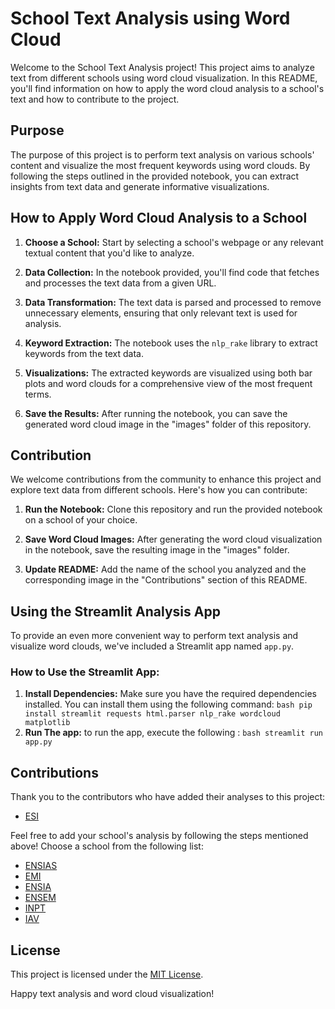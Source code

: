 # School Text Analysis using Word Cloud

Welcome to the School Text Analysis project! This project aims to analyze text from different schools using word cloud visualization. In this README, you'll find information on how to apply the word cloud analysis to a school's text and how to contribute to the project.

## Purpose

The purpose of this project is to perform text analysis on various schools' content and visualize the most frequent keywords using word clouds. By following the steps outlined in the provided notebook, you can extract insights from text data and generate informative visualizations.

## How to Apply Word Cloud Analysis to a School

1. **Choose a School:** Start by selecting a school's webpage or any relevant textual content that you'd like to analyze.

2. **Data Collection:** In the notebook provided, you'll find code that fetches and processes the text data from a given URL.

3. **Data Transformation:** The text data is parsed and processed to remove unnecessary elements, ensuring that only relevant text is used for analysis.

4. **Keyword Extraction:** The notebook uses the `nlp_rake` library to extract keywords from the text data.

5. **Visualizations:** The extracted keywords are visualized using both bar plots and word clouds for a comprehensive view of the most frequent terms.

6. **Save the Results:** After running the notebook, you can save the generated word cloud image in the "images" folder of this repository.

## Contribution

We welcome contributions from the community to enhance this project and explore text data from different schools. Here's how you can contribute:

1. **Run the Notebook:** Clone this repository and run the provided notebook on a school of your choice.

2. **Save Word Cloud Images:** After generating the word cloud visualization in the notebook, save the resulting image in the "images" folder.

3. **Update README:** Add the name of the school you analyzed and the corresponding image in the "Contributions" section of this README.

## Using the Streamlit Analysis App

To provide an even more convenient way to perform text analysis and visualize word clouds, we've included a Streamlit app named `app.py`.

### How to Use the Streamlit App:

1. **Install Dependencies:** Make sure you have the required dependencies installed. You can install them using the following command:
   ``bash
   pip install streamlit requests html.parser nlp_rake wordcloud matplotlib
``
2. **Run The app:** to run the app, execute the following : 
   ``bash
   streamlit run app.py
``
## Contributions

Thank you to the contributors who have added their analyses to this project:

- [ESI](images/SchoolOfInfoScience.png)

Feel free to add your school's analysis by following the steps mentioned above! Choose a school from the following list:

- [ENSIAS](images/ensias_wordcloud.png)
- [EMI](images/emi_wordcloud.png)
- [ENSIA](images/ensia_wordcloud.png)
- [ENSEM](images/ensem_wordcloud.png)
- [INPT](images/inpt_wordcloud.png)
- [IAV](images/iav_wordcloud.png)

## License

This project is licensed under the [MIT License](LICENSE).

Happy text analysis and word cloud visualization!
